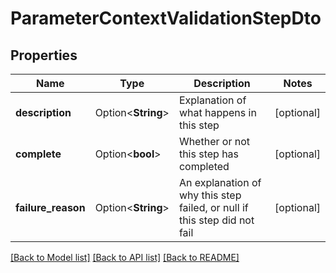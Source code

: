 # ParameterContextValidationStepDto

## Properties

Name | Type | Description | Notes
------------ | ------------- | ------------- | -------------
**description** | Option<**String**> | Explanation of what happens in this step | [optional]
**complete** | Option<**bool**> | Whether or not this step has completed | [optional]
**failure_reason** | Option<**String**> | An explanation of why this step failed, or null if this step did not fail | [optional]

[[Back to Model list]](../README.md#documentation-for-models) [[Back to API list]](../README.md#documentation-for-api-endpoints) [[Back to README]](../README.md)


